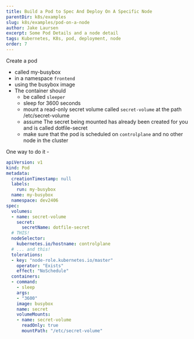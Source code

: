 ```yaml
---
title: Build a Pod to Spec And Deploy On A Specific Node
parentDir: k8s/examples
slug: k8s/examples/pod-on-a-node
author: Jake Laursen
excerpt: Some Pod Details and a node detail
tags: Kubernetes, K8s, pod, deployment, node
order: 7
---
```

Create a pod 
- called my-busybox 
- in a namespace `frontend` 
- using the busybox image 
- The container should 
  - be called `sleeper` 
  - sleep for 3600 seconds
  - mount a read-only secret volume called `secret-volume` at the path /etc/secret-volume
  - assume The secret being mounted has already been created for you and is called dotfile-secret
  - make sure that the pod is scheduled on `controlplane` and no other node in the cluster

One way to do it - 

```yaml
apiVersion: v1
kind: Pod
metadata:
  creationTimestamp: null
  labels:
    run: my-busybox
  name: my-busybox
  namespace: dev2406
spec:
  volumes:
  - name: secret-volume
    secret:
      secretName: dotfile-secret
  # THIS! 
  nodeSelector:
    kubernetes.io/hostname: controlplane
  # ... and this!
  tolerations:
  - key: "node-role.kubernetes.io/master"
    operator: "Exists"
    effect: "NoSchedule"
  containers:
  - command:
    - sleep
    args:
    - "3600"
    image: busybox
    name: secret
    volumeMounts:
    - name: secret-volume
      readOnly: true
      mountPath: "/etc/secret-volume"
```
